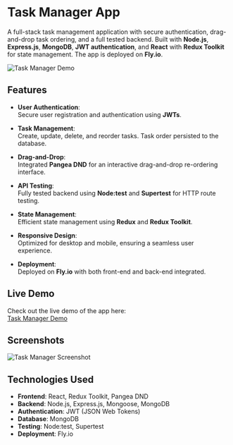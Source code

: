 # Task Manager App

A full-stack task management application with secure authentication, drag-and-drop task ordering, and a full tested backend. Built with **Node.js**, **Express.js**, **MongoDB**, **JWT authentication**, and **React** with **Redux Toolkit** for state management. The app is deployed on **Fly.io**.

![Task Manager Demo](link-to-gif.gif)

## Features

- **User Authentication**:  
  Secure user registration and authentication using **JWTs**.
  
- **Task Management**:  
  Create, update, delete, and reorder tasks. Task order persisted to the database.
  
- **Drag-and-Drop**:  
  Integrated **Pangea DND** for an interactive drag-and-drop re-ordering interface.

- **API Testing**:  
  Fully tested backend using **Node:test** and **Supertest** for HTTP route testing.

- **State Management**:  
  Efficient state management using **Redux** and **Redux Toolkit**.

- **Responsive Design**:  
  Optimized for desktop and mobile, ensuring a seamless user experience.

- **Deployment**:  
  Deployed on **Fly.io** with both front-end and back-end integrated.

## Live Demo

Check out the live demo of the app here:  
[Task Manager Demo](https://your-demo-link.fly.dev)

## Screenshots

![Task Manager Screenshot](link-to-screenshot.png)

## Technologies Used

- **Frontend**: React, Redux Toolkit, Pangea DND
- **Backend**: Node.js, Express.js, Mongoose, MongoDB
- **Authentication**: JWT (JSON Web Tokens)
- **Database**: MongoDB
- **Testing**: Node:test, Supertest
- **Deployment**: Fly.io


